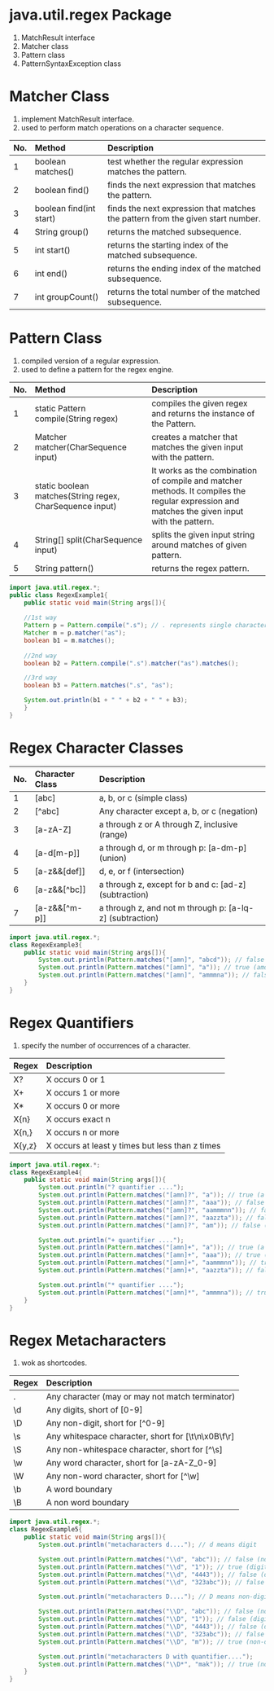# java.util.regex Package

1. MatchResult interface
2. Matcher class
3. Pattern class
4. PatternSyntaxException class

# Matcher Class

1. implement MatchResult interface.
2. used to perform match operations on a character sequence.

| No.  | Method                  | Description                                                  |
| :--- | :---------------------- | :----------------------------------------------------------- |
| 1    | boolean matches()       | test whether the regular expression matches the pattern.     |
| 2    | boolean find()          | finds the next expression that matches the pattern.          |
| 3    | boolean find(int start) | finds the next expression that matches the pattern from the given start number. |
| 4    | String group()          | returns the matched subsequence.                             |
| 5    | int start()             | returns the starting index of the matched subsequence.       |
| 6    | int end()               | returns the ending index of the matched subsequence.         |
| 7    | int groupCount()        | returns the total number of the matched subsequence.         |

# Pattern Class

1. compiled version of a regular expression.
2. used to define a pattern for the regex engine.

| No.  | Method                                                   | Description                                                  |
| :--- | :------------------------------------------------------- | :----------------------------------------------------------- |
| 1    | static Pattern compile(String regex)                     | compiles the given regex and returns the instance of the Pattern. |
| 2    | Matcher matcher(CharSequence input)                      | creates a matcher that matches the given input with the pattern. |
| 3    | static boolean matches(String regex, CharSequence input) | It works as the combination of compile and matcher methods. It compiles the regular expression and matches the given input with the pattern. |
| 4    | String[] split(CharSequence input)                       | splits the given input string around matches of given pattern. |
| 5    | String pattern()                                         | returns the regex pattern.                                   |

```java
import java.util.regex.*;
public class RegexExample1{
	public static void main(String args[]){
    
	//1st way  
	Pattern p = Pattern.compile(".s"); // . represents single character  
	Matcher m = p.matcher("as");
	boolean b1 = m.matches();
  
    //2nd way  
    boolean b2 = Pattern.compile(".s").matcher("as").matches();

    //3rd way  
    boolean b3 = Pattern.matches(".s", "as");

    System.out.println(b1 + " " + b2 + " " + b3);
	}
}
```

# Regex Character Classes

| No.  | Character Class | Description                                             |
| :--- | :-------------- | :------------------------------------------------------ |
| 1    | [abc]           | a, b, or c (simple class)                               |
| 2    | [^abc]          | Any character except a, b, or c (negation)              |
| 3    | [a-zA-Z]        | a through z or A through Z, inclusive (range)           |
| 4    | [a-d[m-p]]      | a through d, or m through p: [a-dm-p] (union)           |
| 5    | [a-z&&[def]]    | d, e, or f (intersection)                               |
| 6    | [a-z&&[\^bc]]    | a through z, except for b and c: [ad-z] (subtraction)   |
| 7    | [a-z&&[\^m-p]]  | a through z, and not m through p: [a-lq-z] (subtraction) |

```java
import java.util.regex.*;  
class RegexExample3{  
    public static void main(String args[]){  
        System.out.println(Pattern.matches("[amn]", "abcd")); // false (not a or m or n)
        System.out.println(Pattern.matches("[amn]", "a")); // true (among a or m or n)  
        System.out.println(Pattern.matches("[amn]", "ammmna")); // false (m and a comes more than once)  
    }
}  
```

# Regex Quantifiers

1. specify the number of occurrences of a character.

| Regex  | Description                                     |
| :----- | :---------------------------------------------- |
| X?     | X occurs 0 or 1                                 |
| X+     | X occurs 1 or more                              |
| X*     | X occurs 0 or more                              |
| X{n}   | X occurs exact n                                |
| X{n,}  | X occurs n or more                              |
| X{y,z} | X occurs at least y times but less than z times |

```java
import java.util.regex.*;  
class RegexExample4{  
    public static void main(String args[]){  
        System.out.println("? quantifier ....");  
        System.out.println(Pattern.matches("[amn]?", "a")); // true (a or m or n comes one time)  
        System.out.println(Pattern.matches("[amn]?", "aaa")); // false (a comes more than one time)  
        System.out.println(Pattern.matches("[amn]?", "aammmnn")); // false (a m and n comes more than one time)  
        System.out.println(Pattern.matches("[amn]?", "aazzta")); // false (a comes more than one time)  
        System.out.println(Pattern.matches("[amn]?", "am")); // false (a or m or n must come one time)  

        System.out.println("+ quantifier ....");  
        System.out.println(Pattern.matches("[amn]+", "a")); // true (a or m or n once or more times)  
        System.out.println(Pattern.matches("[amn]+", "aaa")); // true (a comes more than one time)  
        System.out.println(Pattern.matches("[amn]+", "aammmnn")); // true (a or m or n comes more than once)  
        System.out.println(Pattern.matches("[amn]+", "aazzta")); // false (z and t are not matching pattern)  

        System.out.println("* quantifier ....");  
        System.out.println(Pattern.matches("[amn]*", "ammmna")); // true (a or m or n may come zero or more times)
    }
}
```

# Regex Metacharacters

1. wok as shortcodes.

| Regex | Description                                        |
| :---- | :------------------------------------------------- |
| .     | Any character (may or may not match terminator)    |
| \d    | Any digits, short of [0-9]                         |
| \D    | Any non-digit, short for [\^0-9]                   |
| \s    | Any whitespace character, short for [\t\n\x0B\f\r] |
| \S    | Any non-whitespace character, short for [\^\s]     |
| \w    | Any word character, short for [a-zA-Z_0-9]         |
| \W    | Any non-word character, short for [\^\w]           |
| \b    | A word boundary                                    |
| \B    | A non word boundary                                |

```java
import java.util.regex.*;  
class RegexExample5{ 
    public static void main(String args[]){  
        System.out.println("metacharacters d...."); // d means digit

        System.out.println(Pattern.matches("\\d", "abc")); // false (non-digit)
        System.out.println(Pattern.matches("\\d", "1")); // true (digit and comes once)
        System.out.println(Pattern.matches("\\d", "4443")); // false (digit but comes more than once)
        System.out.println(Pattern.matches("\\d", "323abc")); // false (digit and char)

        System.out.println("metacharacters D...."); // D means non-digit

        System.out.println(Pattern.matches("\\D", "abc")); // false (non-digit but comes more than once)
        System.out.println(Pattern.matches("\\D", "1")); // false (digit)
        System.out.println(Pattern.matches("\\D", "4443")); // false (digit)
        System.out.println(Pattern.matches("\\D", "323abc")); // false (digit and char)
        System.out.println(Pattern.matches("\\D", "m")); // true (non-digit and comes once)

        System.out.println("metacharacters D with quantifier....");
        System.out.println(Pattern.matches("\\D*", "mak")); // true (non-digit and may come 0 or more times)
    }
}
```

